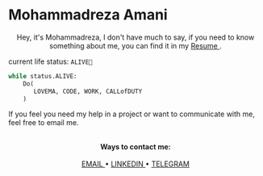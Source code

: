 Mohammadreza Amani
=====================

<p align="center">
Hey, it's Mohammadreza, I don't have much to say, if you need to know something about me, you can find it in my <a href="./CVFiles/MohammadrezaAmaniCV.V3.0.1.en.pdf"> Resume </a>.

current life status: `ALIVE🌲`

```python
while status.ALIVE:
    Do(
       LOVEMA, CODE, WORK, CALLofDUTY
    )
```


If you feel you need my help in a project or want to communicate with me, feel free to email me.
</p>

<p align="center">
    <br>
    <b>Ways to contact me:</b>
    <br>
    <br>
    <a href="mailto:More.Amani@yahoo.com">
        EMAIL
    </a>
    •
    <a href="https://www.linkedin.com/in/mohammadreza-amani">
        LINKEDIN
    </a>
    •
    <a href="https://t.me/MRAGHH">
        TELEGRAM
    </a>
</p>

<br>
